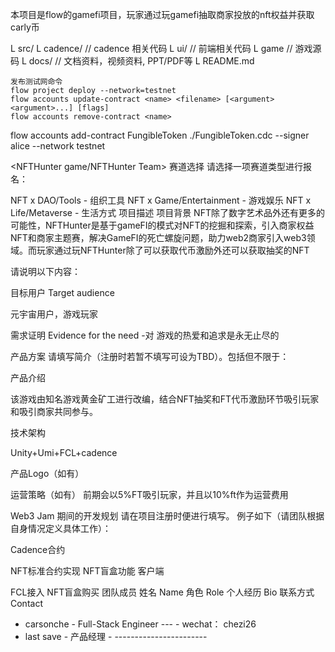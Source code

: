  本项目是flow的gamefi项目，玩家通过玩gamefi抽取商家投放的nft权益并获取carly币
 
 
 L src/
      L cadence/       // cadence 相关代码
      L ui/            // 前端相关代码
      L game          // 游戏源码
    L docs/            // 文档资料，视频资料, PPT/PDF等
    L README.md


    发布测试网命令
    flow project deploy --network=testnet
    flow accounts update-contract <name> <filename> [<argument> <argument>...] [flags]
    flow accounts remove-contract <name>
 flow accounts add-contract FungibleToken ./FungibleToken.cdc --signer alice --network testnet


 <NFTHunter game/NFTHunter Team>
赛道选择
请选择一项赛道类型进行报名：

 NFT x DAO/Tools - 组织工具
 NFT x Game/Entertainment - 游戏娱乐
 NFT x Life/Metaverse - 生活方式
项目描述
项目背景
NFT除了数字艺术品外还有更多的可能性，NFTHunter是基于gameFI的模式对NFT的挖掘和探索，引入商家权益NFT和商家主题赛，解决GameFI的死亡螺旋问题，助力web2商家引入web3领域。而玩家通过玩NFTHunter除了可以获取代币激励外还可以获取抽奖的NFT

请说明以下内容：

目标用户 Target audience

元宇宙用户，游戏玩家

需求证明 Evidence for the need
-对 游戏的热爱和追求是永无止尽的

产品方案
请填写简介（注册时若暂不填写可设为TBD）。包括但不限于：

产品介绍

该游戏由知名游戏黄金矿工进行改编，结合NFT抽奖和FT代币激励环节吸引玩家和吸引商家共同参与。

技术架构

Unity+Umi+FCL+cadence

产品Logo（如有）

运营策略（如有）
前期会以5%FT吸引玩家，并且以10%ft作为运营费用

Web3 Jam 期间的开发规划
请在项目注册时便进行填写。
例子如下（请团队根据自身情况定义具体工作）：

Cadence合约

 NFT标准合约实现
 NFT盲盒功能
客户端

 FCL接入
 NFT盲盒购买
团队成员
姓名 Name	角色 Role	个人经历 Bio	联系方式 Contact
- carsonche	- Full-Stack Engineer	---	- wechat： chezi26
- last save	- 产品经理	-	-----------------------
